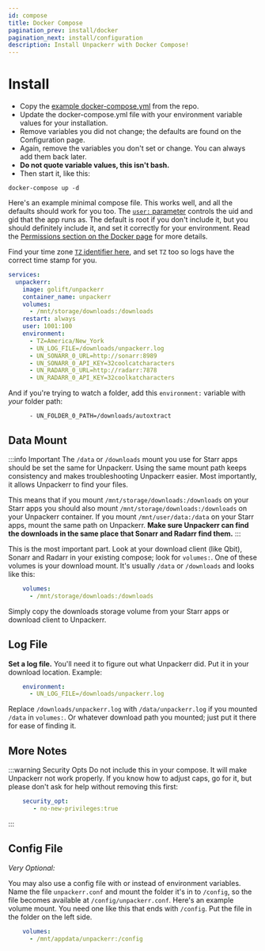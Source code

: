 ```yaml
---
id: compose
title: Docker Compose
pagination_prev: install/docker
pagination_next: install/configuration
description: Install Unpackerr with Docker Compose!
---
```


# Install

- Copy the [example docker-compose.yml](https://github.com/Unpackerr/unpackerr/blob/main/examples/docker-compose.yml)
  from the repo.
- Update the docker-compose.yml file with your environment variable values for your installation.
- Remove variables you did not change; the defaults are found on the Configuration page.
- Again, remove the variables you don't set or change. You can always add them back later.
- **Do not quote variable values, this isn't bash.**
- Then start it, like this:

```shell
docker-compose up -d
```

Here's an example minimal compose file. This works well, and all the defaults should work for you too.
The [`user:` parameter](https://docs.docker.com/compose/compose-file/05-services/#user) controls
the uid and gid that the app runs as. The default is root if you don't include it, but you should definitely
include it, and set it correctly for your environment.
Read the [Permissions section on the Docker page](docker#permissions) for more details.

Find your time zone [`TZ` identifier here](https://en.wikipedia.org/wiki/List_of_tz_database_time_zones),
and set `TZ` too so logs have the correct time stamp for you.

```yaml
services:
  unpackerr:
    image: golift/unpackerr
    container_name: unpackerr
    volumes:
      - /mnt/storage/downloads:/downloads
    restart: always
    user: 1001:100
    environment:
      - TZ=America/New_York
      - UN_LOG_FILE=/downloads/unpackerr.log
      - UN_SONARR_0_URL=http://sonarr:8989
      - UN_SONARR_0_API_KEY=32coolcatcharacters
      - UN_RADARR_0_URL=http://radarr:7878
      - UN_RADARR_0_API_KEY=32coolkatcharacters
```

And if you're trying to watch a folder, add this `environment:` variable with _your_ folder path:

```
      - UN_FOLDER_0_PATH=/downloads/autoxtract
```

## Data Mount

:::info Important
The `/data` or `/downloads` mount you use for Starr apps should be set the same for Unpackerr.
Using the same mount path keeps consistency and makes troubleshooting Unpackerr easier.
Most importantly, it allows Unpackerr to find your files.

This means that if you mount `/mnt/storage/downloads:/downloads` on your Starr apps you should
also mount `/mnt/storage/downloads:/downloads` on your Unpackerr container. If you mount
`/mnt/user/data:/data` on your Starr apps, mount the same path on Unpackerr.
**Make sure Unpackerr can find the downloads in the same place that Sonarr and Radarr find them.**
:::

This is the most important part. Look at your download client (like Qbit), Sonarr and Radarr in your
existing compose; look for `volumes:`. One of these volumes is your download mount. It's usually
`/data` or `/downloads` and looks like this:

```yaml
    volumes:
      - /mnt/storage/downloads:/downloads
```

Simply copy the downloads storage volume from your Starr apps or download client to Unpackerr.

## Log File

**Set a log file.** You'll need it to figure out what Unpackerr did. Put it in your download location.
Example:

```yaml
    environment:
      - UN_LOG_FILE=/downloads/unpackerr.log
```

Replace `/downloads/unpackerr.log` with `/data/unpackerr.log` if you mounted `/data` in `volumes:`.
Or whatever download path you mounted; just put it there for ease of finding it.

## More Notes

:::warning Security Opts
Do not include this in your compose. It will make Unpackerr not work properly. If you know how
to adjust caps, go for it, but please don't ask for help without removing this first:

```yaml
    security_opt:
       - no-new-privileges:true
```
:::

## Config File

_Very Optional:_

You may also use a config file with or instead of environment variables. Name the file `unpackerr.conf`
and mount the folder it's in to `/config`, so the file becomes available at `/config/unpackerr.conf`.
Here's an example volume mount. You need one like this that ends with `/config`. Put the file in the
folder on the left side.

```yaml
    volumes:
      - /mnt/appdata/unpackerr:/config
```
